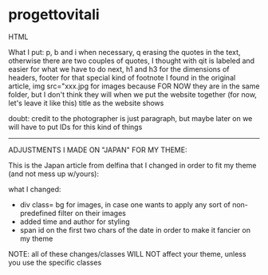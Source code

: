 # progettovitali

HTML

What I put:
p, b and i when necessary, q erasing the quotes in the text, otherwise there are two couples of quotes, I thought with qit is labeled and easier for what we have to do next, h1 and h3 for the dimensions of headers, footer for that special kind of footnote I found in the original article, img src="xxx.jpg for images because FOR NOW they are in the same folder, but I don't think they will when we put the website together (for now, let's leave it like this)
title as the website shows


doubt: credit to the photographer is just paragraph, but maybe later on we will have to put IDs for this kind of things

-----

ADJUSTMENTS I MADE ON "JAPAN" FOR MY THEME:

This is the Japan article from delfina that I changed in order to fit my theme (and not mess up w/yours):

what I changed:
- div class= bg for images, in case one wants to apply any sort of non-predefined filter on their images
- added time and author for styling
- span id on the first two chars of the date in order to make it fancier on my theme

NOTE: all of these changes/classes WILL NOT affect your theme, unless you use the specific classes
